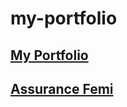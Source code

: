# my-portfolio

## [My Portfolio](https://hershur.github.io/my-portfolio/)
## [Assurance Femi](http://assurancefemi.cf)